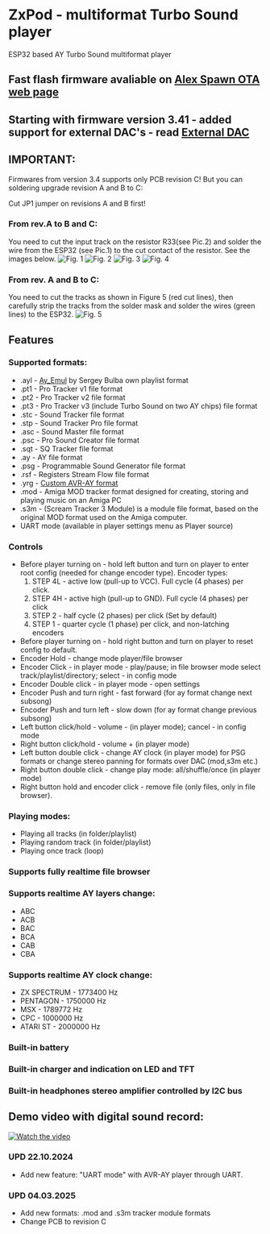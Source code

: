 # ZxPod - multiformat Turbo Sound player
ESP32 based AY Turbo Sound multiformat player

## Fast flash firmware avaliable on [Alex Spawn OTA web page](https://ota.alexspawn.ru)

## Starting with firmware version 3.41 - added support for external DAC's - read [External DAC](PCB/ExternalDAC)

## IMPORTANT:
Firmwares from version 3.4 supports only PCB revision C! But you can soldering upgrade revision A and B to C:

Cut JP1 jumper on revisions A and B first!

### From rev.A to B and C:
You need to cut the input track on the resistor R33(see Pic.2) and solder the wire from the ESP32 (see Pic.1) to the cut contact of the resistor. See the images below.
![Fig. 1](PCB/UpgradeToRevC/fromAtoBC1.JPG)
![Fig. 2](PCB/UpgradeToRevC/fromAtoBC2.JPG)
![Fig. 3](PCB/UpgradeToRevC/fromAtoBC3.JPG)
![Fig. 4](PCB/UpgradeToRevC/fromAtoBC4.JPG)

### From rev. A and B to C:
You need to cut the tracks as shown in Figure 5 (red cut lines), then carefully strip the tracks from the solder mask and solder the wires (green lines) to the ESP32.
![Fig. 5](PCB/UpgradeToRevC/fromAandBtoC.JPG)

## Features
### Supported formats:
- .ayl - [Ay_Emul](https://bulba.untergrund.net/emulator_e.htm) by Sergey Bulba own playlist format
- .pt1 - Pro Tracker v1 file format
- .pt2 - Pro Tracker v2 file format
- .pt3 - Pro Tracker v3 (include Turbo Sound on two AY chips) file format
- .stc - Sound Tracker file format
- .stp - Sound Tracker Pro file format
- .asc - Sound Master file format 
- .psc - Pro Sound Creator file format
- .sqt - SQ Tracker file format
- .ay  - AY file format
- .psg - Programmable Sound Generator file format
- .rsf - Registers Stream Flow file format
- .yrg - [Custom AVR-AY format](https://www.avray.ru/ru/avr-ay-player/)
- .mod - Amiga MOD tracker format designed for creating, storing and playing music on an Amiga PC
- .s3m - (Scream Tracker 3 Module) is a module file format, based on the original MOD format used on the Amiga computer.
- UART mode (available in player settings menu as Player source)

### Controls
- Before player turning on - hold left button and turn on player to enter root config (needed for change encoder type). Encoder types:
    1. STEP 4L - active low (pull-up to VCC). Full cycle (4 phases) per click.
    2. STEP 4H - active high (pull-up to GND). Full cycle (4 phases) per click
    3. STEP 2 - half cycle (2 phases) per click (Set by default)
    4. STEP 1 - quarter cycle (1 phase) per click, and non-latching encoders
- Before player turning on - hold right button and turn on player to reset config to default.
- Encoder Hold - change mode player/file browser
- Encoder Click - in player mode - play/pause; in file browser mode select track/playlist/directory; select - in config mode
- Encoder Double click - in player mode - open settings
- Encoder Push and turn right - fast forward (for ay format change next subsong)
- Encoder Push and turn left - slow down (for ay format change previous subsong)
- Left button click/hold - volume - (in player mode); cancel - in config mode
- Right button click/hold - volume + (in player mode)
- Left button double click - change AY clock (in player mode) for PSG formats or change stereo panning for formats over DAC (mod,s3m etc.)
- Right button double click - change play mode: all/shuffle/once (in player mode)
- Right button hold and encoder click - remove file (only files, only in file browser).

### Playing modes:
- Playing all tracks (in folder/playlist)
- Playing random track (in folder/playlist)
- Playing once track (loop)

### Supports fully realtime file browser

### Supports realtime AY layers change:
- ABC
- ACB
- BAC
- BCA
- CAB
- CBA

### Supports realtime AY clock change:
- ZX SPECTRUM - 1773400 Hz
- PENTAGON - 1750000 Hz
- MSX - 1789772 Hz
- CPC - 1000000 Hz
- ATARI ST - 2000000 Hz

### Built-in battery

### Built-in charger and indication on LED and TFT

### Built-in headphones stereo amplifier controlled by I2C bus

## Demo video with digital sound record:

[![Watch the video](https://img.youtube.com/vi/-dr-m1xszBs/maxresdefault.jpg)](https://youtu.be/-dr-m1xszBs)

### UPD 22.10.2024
- Add new feature: "UART mode" with AVR-AY player through UART.

### UPD 04.03.2025
- Add new formats: .mod and .s3m tracker module formats
- Change PCB to revision C
